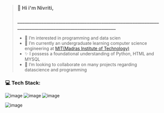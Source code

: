 > ###  💫 Hi i'm Nivriti,
>  ### ____________________________________________________________________________________________________
> - 👀 I’m interested in programming and data scien
> - 🌱 I’m currently an undergraduate learning computer science engineering at [MIT(Madras Institute of Technology)](https://www.mitindia.edu/)
> - ✨ I possess a foundational understanding of Python, HTML and MYSQL
> - 💞️ I’m looking to collaborate on many projects regarding datascience and programming
### 💻 Tech Stack:
![image](https://img.shields.io/badge/mysql-4479A1.svg?style=for-the-badge&logo=mysql&logoColor=white) ![image](https://img.shields.io/badge/python-3670A0?style=for-the-badge&logo=python&logoColor=ffdd54) ![image](https://img.shields.io/badge/html5-%23E34F26.svg?style=for-the-badge&logo=html5&logoColor=white)


![image](https://img.shields.io/badge/CONTACT_ME_AT-nivriti3266@gmail.com-informational?style=flat&logo=<LOGO_NAME>&logoColor=white&color=4bbc8b)


  


<!---
niv-csc/niv-csc is a ✨ special ✨ repository because its `README.md` (this file) appears on your GitHub profile.
You can click the Preview link to take a look at your changes.
--->
